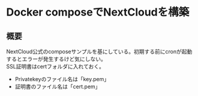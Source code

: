 # Docker composeでNextCloudを構築
## 概要
NextCloud公式のcomposeサンプルを基にしている。初期する前にcronが起動するとエラーが発生するけど気にしない。  
SSL証明書はcertフォルダに入れておく。
 - Privatekeyのファイル名は「key.pem」
 - 証明書のファイル名は「cert.pem」